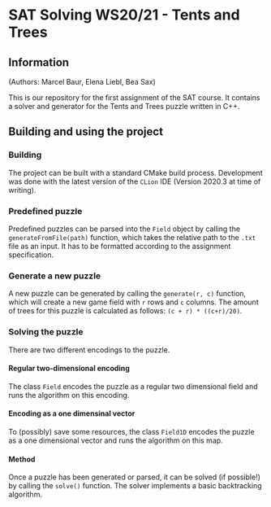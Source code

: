 # SAT Solving WS20/21 - Tents and Trees

## Information
(Authors: Marcel Baur, Elena Liebl, Bea Sax)

This is our repository for the first assignment of the SAT course. It contains a solver and generator for the Tents and
Trees puzzle written in C++.

## Building and using the project

### Building
The project can be built with a standard CMake build process. Development was done with the latest version of the `CLion`
IDE (Version 2020.3 at time of writing).

### Predefined puzzle
Predefined puzzles can be parsed into the `Field` object by calling the `generateFromFile(path)` function, which takes
the relative path to the `.txt` file as an input. It has to be formatted according to the assignment specification.

### Generate a new puzzle
A new puzzle can be generated by calling the `generate(r, c)` function, which will create a new game field with `r` rows
and `c` columns. The amount of trees for this puzzle is calculated as follows: `(c + r) * ((c+r)/20)`.

### Solving the puzzle
There are two different encodings to the puzzle.
#### Regular two-dimensional encoding
The class `Field` encodes the puzzle as a regular two dimensional field and runs the algorithm on this encoding.
#### Encoding as a one dimensinal vector
To (possibly) save some resources, the class `Field1D` encodes the puzzle as a one dimensional vector and runs the algorithm on this map.
#### Method
Once a puzzle has been generated or parsed, it can be solved (if possible!) by calling the `solve()` function. The solver
implements a basic backtracking algorithm.
